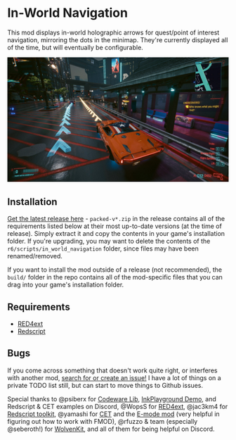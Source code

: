 # In-World Navigation

This mod displays in-world holographic arrows for quest/point of interest navigation, mirroring the dots in the minimap. They're currently displayed all of the time, but will eventually be configurable.

![preview](preview.jpg)

## Installation

[Get the latest release here](https://github.com/jackhumbert/in_world_navigation/releases) - `packed-v*.zip` in the release contains all of the requirements listed below at their most up-to-date versions (at the time of release). Simply extract it and copy the contents in your game's installation folder. If you're upgrading, you may want to delete the contents of the `r6/scripts/in_world_navigation` folder, since files may have been renamed/removed.

If you want to install the mod outside of a release (not recommended), the `build/` folder in the repo contains all of the mod-specific files that you can drag into your game's installation folder.

## Requirements

* [RED4ext](https://github.com/WopsS/RED4ext)
* [Redscript](https://github.com/jac3km4/redscript)

## Bugs

If you come across something that doesn't work quite right, or interferes with another mod, [search for or create an issue!](https://github.com/jackhumbert/in_world_navigation/issues) I have a lot of things on a private TODO list still, but can start to move things to Github issues.

Special thanks to @psiberx for [Codeware Lib](https://github.com/psiberx/cp2077-codeware/), [InkPlayground Demo](https://github.com/psiberx/cp2077-playground), and Redscript & CET examples on Discord, @WopsS for [RED4ext](https://github.com/WopsS/RED4ext), @jac3km4 for [Redscript toolkit](https://github.com/jac3km4/redscript), @yamashi for [CET](https://github.com/yamashi/CyberEngineTweaks) and the [E-mode mod](https://www.nexusmods.com/cyberpunk2077/mods/3207?tab=description) (very helpful in figuring out how to work with FMOD), @rfuzzo & team (especially @seberoth!) for [WolvenKit](https://github.com/WolvenKit/WolvenKit), and all of them for being helpful on Discord.